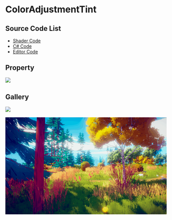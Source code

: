 ﻿
# ColorAdjustmentTint

## Source Code List
- [Shader Code](Shader/ColorAdjustmentTint.shader)
- [C# Code](ColorAdjustmentTint.cs)
- [Editor Code](Editor/ColorAdjustmentTintEditor.cs)


## Property
![](https://raw.githubusercontent.com/QianMo/X-PostProcessing-Gallery/master/Media/ColorAdjustment/ColorAdjustmentTint/ColorAdjustmentTintProperty.jpg)

## Gallery
![](https://raw.githubusercontent.com/QianMo/X-PostProcessing-Gallery/master/Media/ColorAdjustment/ColorAdjustmentTint/ColorAdjustmentTint.jpg)

![](https://raw.githubusercontent.com/QianMo/X-PostProcessing-Gallery/master/Media/ColorAdjustment/ColorAdjustmentTint/ColorAdjustmentTint.gif)